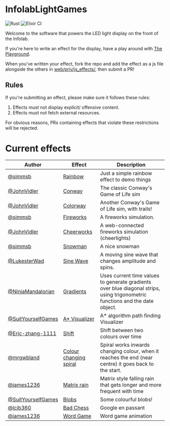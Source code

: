 # InfolabLightGames

![Rust](https://github.com/lancaster-university/infolab-lights/workflows/Rust/badge.svg)
![Elixir CI](https://github.com/lancaster-university/infolab-lights/workflows/Elixir%20CI/badge.svg)

Welcome to the software that powers the LED light display on the front of the
Infolab.


If you're here to write an effect for the display, have a play around with [The
Playground](https://infolab21-lights.lancs.ac.uk/playground).

When you've written your effect, fork the repo and add the effect as a js file
alongside the others in [web/priv/js_effects/](web/priv/js_effects/), then
submit a PR!

## Rules

If you're submitting an effect, please make sure it follows these rules:

1. Effects must not display explicit/ offensive content.
2. Effects must not fetch external resources.

For obvious reasons, PRs containing effects that violate these restrictions will
be rejected.

# Current effects

| Author                                                     | Effect                                                            | Description                                                                                                                  |
|------------------------------------------------------------|-------------------------------------------------------------------|------------------------------------------------------------------------------------------------------------------------------|
| [@simmsb](https://github.com/simmsb)                       | [Rainbow](web/priv/js_effects/rainbow.js)                         | Just a simple rainbow effect to demo things                                                                                  |
| [@JohnVidler](https://github.com/JohnVidler)               | [Conway](web/priv/js_effects/conway.js)                           | The classic Conway's Game of Life sim                                                                                        |
| [@JohnVidler](https://github.com/JohnVidler)               | [Colorway](web/priv/js_effects/colorway.js)                       | Another Conway's Game of Life sim, with trails!                                                                              |
| [@simmsb](https://github.com/simmsb)                       | [Fireworks](web/priv/js_effects/fireworks.js.disabled)            | A fireworks simulation.                                                                                                      |
| [@JohnVidler](https://github.com/JohnVidler)               | [Cheerworks](web/priv/js_effects/cheerworks.js)                   | A web-connected fireworks simulation (cheerlights)                                                                           |
| [@simmsb](https://github.com/simmsb)                       | [Snowman](web/priv/js_effects/snow.ts.disabled)                   | A nice snowman                                                                                                               |
| [@LukesterWad](https://github.com/LukesterWad)             | [Sine Wave](web/priv/js_effects/sine.js)                          | A moving sine wave that changes amplitude and spins.                                                                         |
| [@NinjaMandalorian](https://github.com/NinjaMandalorian)   | [Gradients](web/priv/js_effects/gradients.js)                     | Uses current time values to generate gradients over blue diagonal strips, using trigonometric functions and the date object. |
| [@SuitYourselfGames](https://github.com/SuitYourselfGames) | [A* Visualizer](web/priv/js_effects/A*_Pathfinding_Visualiser.js) | A* algorithm path finding Visualizer                                                                                         |
| [@Eric-zhang-1111](https://github.com/Eric-zhang-1111)     | [Shift](web/priv/js_effects/shift.js)                             | Shift between two colours over time                                                                                          |
| [@mrgwbland](https://github.com/mrgwbland)                 | [Colour changing spiral](web/priv/js_effects/colour_changing_spiral.js) | Spiral works inwards changing colour, when it reaches the end (near centre) it goes back to the start.                 |                                                                                                                                                                        |
| [@james1236](https://github.com/james1236)                 | [Matrix rain](web/priv/js_effects/matrix.js)                      | Matrix style falling rain that gets longer and more frequent with time                                                       |
| [@SuitYourselfGames](https://github.com/SuitYourselfGames) | [Blobs](web/priv/js_effects/Blobs.js) | Some colourful blobs!                                                                                         |
| [@lcjb360](https://github.com/lcjb360) | [Bad Chess](web/priv/js_effects/bad_chess.js) | Google en passant |
| [@james1236](https://github.com/james1236) | [Word Game](web/priv/js_effects/word_game.js) | Word game animation |
